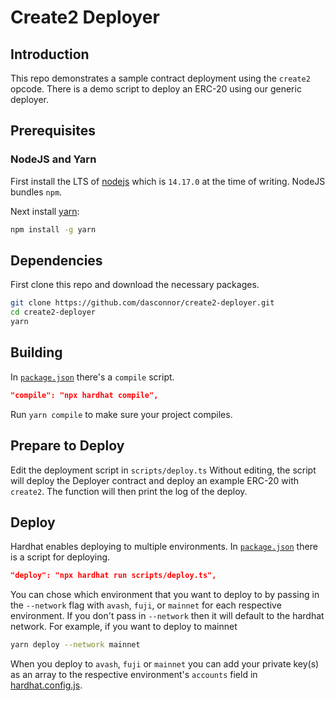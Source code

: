 # Create2 Deployer

## Introduction

This repo demonstrates a sample contract deployment using the `create2` opcode. There is a demo script to deploy an ERC-20 using our generic deployer.

## Prerequisites

### NodeJS and Yarn

First install the LTS of [nodejs](https://nodejs.org/en) which is `14.17.0` at the time of writing. NodeJS bundles `npm`.

Next install [yarn](https://yarnpkg.com):

```zsh
npm install -g yarn
```

## Dependencies

First clone this repo and download the necessary packages.

```zsh
git clone https://github.com/dasconnor/create2-deployer.git
cd create2-deployer
yarn
```

## Building

In [`package.json`](./package.json) there's a `compile` script.

```json
"compile": "npx hardhat compile",
```

Run `yarn compile` to make sure your project compiles.

## Prepare to Deploy

Edit the deployment script in `scripts/deploy.ts` Without editing, the script will deploy the Deployer contract and deploy an example ERC-20 with `create2`. The function will then print the log of the deploy.

## Deploy

Hardhat enables deploying to multiple environments. In [`package.json`](./package.json) there is a script for deploying.

```json
"deploy": "npx hardhat run scripts/deploy.ts",
```

You can chose which environment that you want to deploy to by passing in the `--network` flag with `avash`, `fuji`, or `mainnet` for each respective environment. If you don't pass in `--network` then it will default to the hardhat network. For example, if you want to deploy to mainnet

```zsh
yarn deploy --network mainnet
```

When you deploy to `avash`, `fuji` or `mainnet` you can add your private key(s) as an array to the respective environment's `accounts` field in [hardhat.config.js](./hardhat.config.js).

